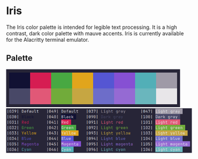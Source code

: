 # Iris
The Iris color palette is intended for legible text processing. It is a high contrast, dark color palette with mauve accents. Iris is currently available for the Alacritty terminal emulator. 
## Palette
![Iris Color Palette](palette.png)
![screenshot](colors.png)
